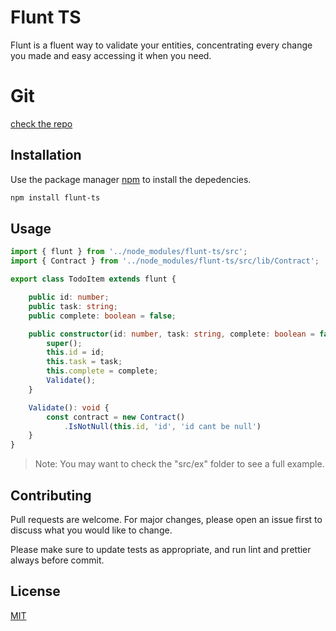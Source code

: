 # Flunt TS

Flunt is a fluent way to validate your entities, concentrating every change you made and easy accessing it when you need.

# Git

[check the repo](https://github.com/fcarvalhodev/flunt-ts/)

## Installation

Use the package manager [npm](https://nodejs.org/en/) to install the depedencies.

```bash
npm install flunt-ts
```

## Usage

```typescript
import { flunt } from '../node_modules/flunt-ts/src';
import { Contract } from '../node_modules/flunt-ts/src/lib/Contract';

export class TodoItem extends flunt {

    public id: number;
    public task: string;
    public complete: boolean = false;

    public constructor(id: number, task: string, complete: boolean = false) {
        super();
        this.id = id;
        this.task = task;
        this.complete = complete;
        Validate();
    }

    Validate(): void {
        const contract = new Contract()
            .IsNotNull(this.id, 'id', 'id cant be null')
    }
}
```

> Note: You may want to check the "src/ex" folder to see a full example.

## Contributing
Pull requests are welcome. For major changes, please open an issue first to discuss what you would like to change.

Please make sure to update tests as appropriate, and run lint and prettier always before commit.

## License
[MIT](https://choosealicense.com/licenses/mit/)
